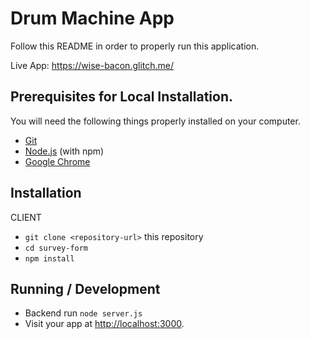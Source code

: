 # Drum Machine App

Follow this README in order to properly run this application.

Live App: https://wise-bacon.glitch.me/

## Prerequisites for Local Installation.

You will need the following things properly installed on your computer.

- [Git](https://git-scm.com/)
- [Node.js](https://nodejs.org/) (with npm)
- [Google Chrome](https://google.com/chrome/)

## Installation

CLIENT

- `git clone <repository-url>` this repository
- `cd survey-form`
- `npm install`

## Running / Development

- Backend run `node server.js`
- Visit your app at [http://localhost:3000](http://localhost:3000).
